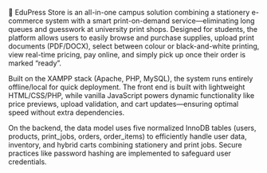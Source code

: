 📘 EduPress Store is an all-in-one campus solution combining a stationery e-commerce system with a smart print-on-demand service—eliminating long queues and guesswork at university print shops. Designed for students, the platform allows users to easily browse and purchase supplies, upload print documents (PDF/DOCX), select between colour or black-and-white printing, view real-time pricing, pay online, and simply pick up once their order is marked “ready”.

Built on the XAMPP stack (Apache, PHP, MySQL), the system runs entirely offline/local for quick deployment. The front end is built with lightweight HTML/CSS/PHP, while vanilla JavaScript powers dynamic functionality like price previews, upload validation, and cart updates—ensuring optimal speed without extra dependencies.

On the backend, the data model uses five normalized InnoDB tables (users, products, print_jobs, orders, order_items) to efficiently handle user data, inventory, and hybrid carts combining stationery and print jobs. Secure practices like password hashing are implemented to safeguard user credentials.
